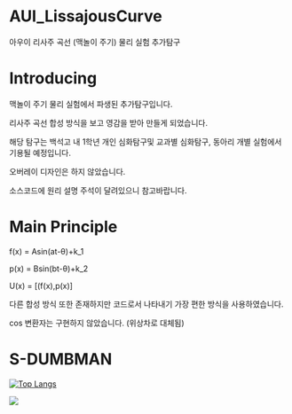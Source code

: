 # AUI_LissajousCurve
아우이 리사주 곡선 (맥놀이 주기) 물리 실험 추가탐구

# Introducing
맥놀이 주기 물리 실험에서 파생된 추가탐구입니다.


리사주 곡선 합성 방식을 보고 영감을 받아 만들게 되었습니다.


해당 탐구는 백석고 내 1학년 개인 심화탐구및 교과별 심화탐구, 동아리 개별 실험에서 기용될 예정입니다.


오버레이 디자인은 하지 않았습니다.


소스코드에 원리 설명 주석이 달려있으니 참고바랍니다.

# Main Principle
f(x) = Asin(at-θ)+k_1


p(x) = Bsin(bt-θ)+k_2


U(x) = [(f(x),p(x)]


다른 합성 방식 또한 존재하지만 코드로서 나타내기 가장 편한 방식을 사용하였습니다.


cos 변환자는 구현하지 않았습니다. (위상차로 대체됨)



# S-DUMBMAN

[![Top Langs](https://github-readme-stats.vercel.app/api/top-langs/?username=s-dumbman)](https://github.com/s-dumbman/github-readme-stats)


<a href="https://github.com/s-dumbman"><img src="https://hits.seeyoufarm.com/api/count/incr/badge.svg?url=https%3A%2F%2Fgithub.com%2Fseondal&count_bg=%23000000&title_bg=%23000000&icon=github.svg&icon_color=%23E7E7E7&title=GitHub&edge_flat=false)"/></a>
